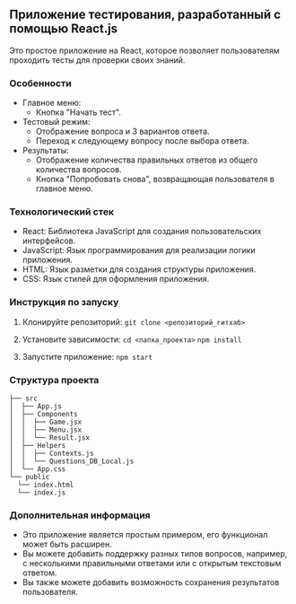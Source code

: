 ## Приложение тестирования, разработанный с помощью React.js

Это простое приложение на React, которое позволяет пользователям проходить тесты для проверки своих знаний.

### Особенности

* Главное меню:
    * Кнопка "Начать тест".
* Тестовый режим:
    * Отображение вопроса и 3 вариантов ответа.
    * Переход к следующему вопросу после выбора ответа.
* Результаты:
    * Отображение количества правильных ответов из общего количества вопросов.
    * Кнопка "Попробовать снова", возвращающая пользователя в главное меню.

### Технологический стек

* React:  Библиотека JavaScript для создания пользовательских интерфейсов.
* JavaScript:  Язык программирования для реализации логики приложения.
* HTML:  Язык разметки для создания структуры приложения.
* CSS:  Язык стилей для оформления приложения.

### Инструкция по запуску

1. Клонируйте репозиторий:
   `git clone <репозиторий_гитхаб>`
       
3. Установите зависимости:
   ``cd <папка_проекта>``
   ``npm install``
   
4. Запустите приложение:
   ``npm start``
   
### Структура проекта
```
├── src
│  ├── App.js
│  ├── Components
│  │  ├── Game.jsx
│  │  ├── Menu.jsx
│  │  └── Result.jsx
│  ├── Helpers
│  │  ├── Contexts.js
│  │  └── Questions_DB_Local.js
│  └── App.css
└── public
  └── index.html
  └── index.js
```



### Дополнительная информация

* Это приложение является простым примером, его функционал может быть расширен.
* Вы можете добавить поддержку разных типов вопросов, например, с несколькими правильными ответами или с открытым текстовым ответом.
* Вы также можете добавить возможность сохранения результатов пользователя.
